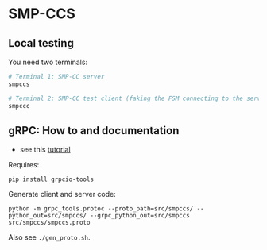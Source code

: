# SMP-CCS


## Local testing

You need two terminals:

```sh
# Terminal 1: SMP-CC server
smpccs

# Terminal 2: SMP-CC test client (faking the FSM connecting to the server)
smpccc

```

## gRPC: How to and documentation

* see this [tutorial](https://grpc.io/docs/tutorials/basic/python/)

Requires:

```
pip install grpcio-tools
```

Generate client and server code:

```
python -m grpc_tools.protoc --proto_path=src/smpccs/ --python_out=src/smpccs/ --grpc_python_out=src/smpccs src/smpccs/smpccs.proto            
```

Also see `./gen_proto.sh`.
